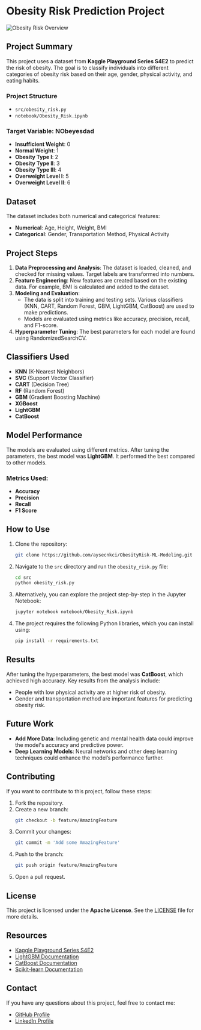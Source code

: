# Obesity Risk Prediction Project

![Obesity Risk Overview](https://media.licdn.com/dms/image/D4D12AQEcmdjxX_GBqw/article-cover_image-shrink_600_2000/0/1715936450302?e=2147483647&v=beta&t=NkcwNufvlbE3_YpeKWmODVbqVobvHo2P041KiAkll3M)

## Project Summary

This project uses a dataset from **Kaggle Playground Series S4E2** to predict the risk of obesity. The goal is to classify individuals into different categories of obesity risk based on their age, gender, physical activity, and eating habits.

### Project Structure

- `src/obesity_risk.py`
- `notebook/Obesity_Risk.ipynb`


### Target Variable: **NObeyesdad**
- **Insufficient Weight**: 0
- **Normal Weight**: 1
- **Obesity Type I**: 2
- **Obesity Type II**: 3
- **Obesity Type III**: 4
- **Overweight Level I**: 5
- **Overweight Level II**: 6

## Dataset

The dataset includes both numerical and categorical features:
- **Numerical**: Age, Height, Weight, BMI
- **Categorical**: Gender, Transportation Method, Physical Activity

## Project Steps

1. **Data Preprocessing and Analysis**: The dataset is loaded, cleaned, and checked for missing values. Target labels are transformed into numbers.
2. **Feature Engineering**: New features are created based on the existing data. For example, BMI is calculated and added to the dataset.
3. **Modeling and Evaluation**:
   - The data is split into training and testing sets. Various classifiers (KNN, CART, Random Forest, GBM, LightGBM, CatBoost) are used to make predictions.
   - Models are evaluated using metrics like accuracy, precision, recall, and F1-score.
4. **Hyperparameter Tuning**: The best parameters for each model are found using RandomizedSearchCV.

## Classifiers Used
- **KNN** (K-Nearest Neighbors)
- **SVC** (Support Vector Classifier)
- **CART** (Decision Tree)
- **RF** (Random Forest)
- **GBM** (Gradient Boosting Machine)
- **XGBoost**
- **LightGBM**
- **CatBoost**

## Model Performance

The models are evaluated using different metrics. After tuning the parameters, the best model was **LightGBM**. It performed the best compared to other models.

### Metrics Used:
- **Accuracy**
- **Precision**
- **Recall**
- **F1 Score**

## How to Use

1. Clone the repository:
   ```bash
   git clone https://github.com/aysecnkci/ObesityRisk-ML-Modeling.git


2. Navigate to the `src` directory and run the `obesity_risk.py` file:
   ```bash
   cd src
   python obesity_risk.py
   ```

3. Alternatively, you can explore the project step-by-step in the Jupyter Notebook:
   ```bash
   jupyter notebook notebook/Obesity_Risk.ipynb
   ```

4. The project requires the following Python libraries, which you can install using:
   ```bash
   pip install -r requirements.txt
   ```

## Results

After tuning the hyperparameters, the best model was **CatBoost**, which achieved high accuracy. Key results from the analysis include:

- People with low physical activity are at higher risk of obesity.
- Gender and transportation method are important features for predicting obesity risk.

## Future Work

- **Add More Data**: Including genetic and mental health data could improve the model's accuracy and predictive power.
- **Deep Learning Models**: Neural networks and other deep learning techniques could enhance the model’s performance further.

## Contributing

If you want to contribute to this project, follow these steps:

1. Fork the repository.
2. Create a new branch:
   ```bash
   git checkout -b feature/AmazingFeature
   ```
3. Commit your changes:
   ```bash
   git commit -m 'Add some AmazingFeature'
   ```
4. Push to the branch:
   ```bash
   git push origin feature/AmazingFeature
   ```
5. Open a pull request.

## License

This project is licensed under the **Apache License**. See the [LICENSE](./LICENSE) file for more details.

## Resources

- [Kaggle Playground Series S4E2](https://www.kaggle.com/competitions/playground-series-s4e2/)
- [LightGBM Documentation](https://lightgbm.readthedocs.io/)
- [CatBoost Documentation](https://catboost.ai/)
- [Scikit-learn Documentation](https://scikit-learn.org/)

## Contact

If you have any questions about this project, feel free to contact me: 

- [GitHub Profile](https://github.com/aysecnkci)
- [LinkedIn Profile](https://www.linkedin.com/in/aysearslancanakci)
```


